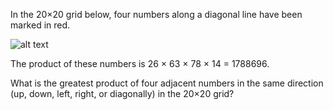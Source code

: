 In the 20×20 grid below, four numbers along a diagonal line have been marked in red.

![alt text](https://github.com/mattbehan/euler/tree/master/images/euler_11.png "20x20 grid")

The product of these numbers is 26 × 63 × 78 × 14 = 1788696.

What is the greatest product of four adjacent numbers in the same direction (up, down, left, right, or diagonally) in the 20×20 grid?
